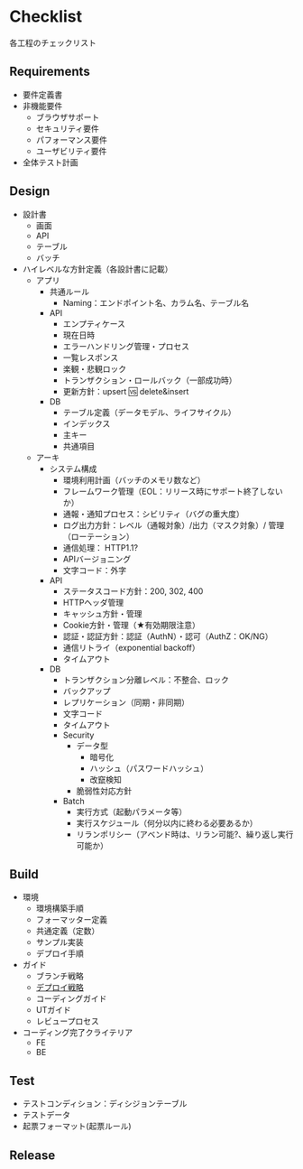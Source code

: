 # Checklist
各工程のチェックリスト

## Requirements
- 要件定義書
- 非機能要件
  - ブラウザサポート
  - セキュリティ要件
  - パフォーマンス要件
  - ユーザビリティ要件
- 全体テスト計画

## Design
- 設計書
  - 画面
  - API
  - テーブル
  - バッチ
- ハイレベルな方針定義（各設計書に記載）
  - アプリ
    - 共通ルール
      - Naming：エンドポイント名、カラム名、テーブル名
    - API
      - エンプティケース
      - 現在日時
      - エラーハンドリング管理・プロセス
      - 一覧レスポンス
      - 楽観・悲観ロック
      - トランザクション・ロールバック（一部成功時）
      - 更新方針：upsert :vs: delete&insert 
    - DB
      - テーブル定義（データモデル、ライフサイクル）
      - インデックス
      - 主キー
      - 共通項目
  - アーキ
    - システム構成
      - 環境利用計画（バッチのメモリ数など）
      - フレームワーク管理（EOL：リリース時にサポート終了しないか）
      - 通報・通知プロセス：シビリティ（バグの重大度）
      - ログ出力方針：レベル（通報対象）/出力（マスク対象）/ 管理（ローテーション）
      - 通信処理： HTTP1.1?
      - APIバージョニング
      - 文字コード：外字
    - API
      - ステータスコード方針：200, 302, 400
      - HTTPヘッダ管理
      - キャッシュ方針・管理
      - Cookie方針・管理（★有効期限注意）
      - 認証・認証方針：認証（AuthN）・認可（AuthZ：OK/NG）
      - 通信リトライ（exponential backoff）
      - タイムアウト
    - DB
      - トランザクション分離レベル：不整合、ロック
      - バックアップ
      - レプリケーション（同期・非同期）
      - 文字コード
      - タイムアウト
      - Security
        - データ型
          - 暗号化
          - ハッシュ（パスワードハッシュ）
          - 改竄検知
        - 脆弱性対応方針
      - Batch
        - 実行方式（起動パラメータ等）
        - 実行スケジュール（何分以内に終わる必要あるか）
        - リランポリシー（アベンド時は、リラン可能?、繰り返し実行可能か）

## Build
- 環境
  - 環境構築手順
  - フォーマッター定義
  - 共通定義（定数）
  - サンプル実装
  - デプロイ手順
- ガイド
  - ブランチ戦略
  - [デプロイ戦略](https://cloud.google.com/architecture/application-deployment-and-testing-strategies?hl=ja#canary_test_pattern) 
  - コーディングガイド
  - UTガイド
  - レビュープロセス
- コーディング完了クライテリア
  - FE
  - BE

## Test
- テストコンディション：ディシジョンテーブル
- テストデータ
- 起票フォーマット(起票ルール)

## Release

